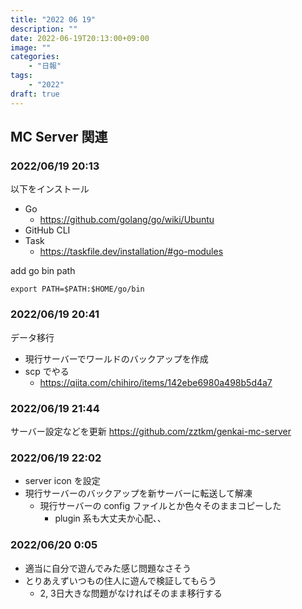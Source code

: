 ```yaml
---
title: "2022 06 19"
description: ""
date: 2022-06-19T20:13:00+09:00
image: ""
categories:
    - "日報"
tags:
    - "2022"
draft: true
---
```


## MC Server 関連

### 2022/06/19 20:13

以下をインストール
- Go
    - https://github.com/golang/go/wiki/Ubuntu
- GitHub CLI
- Task
    - https://taskfile.dev/installation/#go-modules

add go bin path
```shell
export PATH=$PATH:$HOME/go/bin
```

### 2022/06/19 20:41

データ移行
- 現行サーバーでワールドのバックアップを作成
 - scp でやる
    - https://qiita.com/chihiro/items/142ebe6980a498b5d4a7

### 2022/06/19 21:44

サーバー設定などを更新
https://github.com/zztkm/genkai-mc-server

### 2022/06/19 22:02

- server icon を設定
- 現行サーバーのバックアップを新サーバーに転送して解凍
    - 現行サーバーの config ファイルとか色々そのままコピーした
        - plugin 系も大丈夫か心配、、

### 2022/06/20  0:05

- 適当に自分で遊んでみた感じ問題なさそう
- とりあえずいつもの住人に遊んで検証してもらう
    - 2, 3日大きな問題がなければそのまま移行する